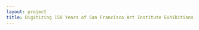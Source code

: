 ```yaml
--- 
layout: project 
title: Digitizing 150 Years of San Francisco Art Institute Exhibitions History
---
```



